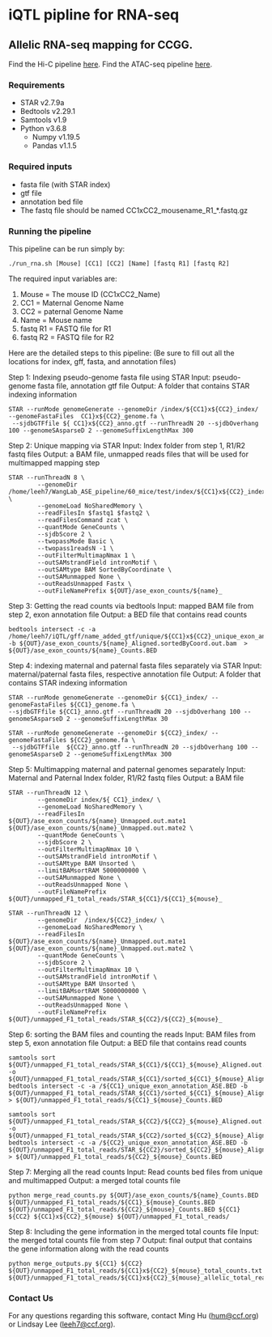 # iQTL pipline for RNA-seq
## Allelic RNA-seq mapping for CCGG.

Find the Hi-C pipeline [here](ttps://github.com/lindsayhrlee/iQTL_HiC).
Find the ATAC-seq pipeline [here](https://github.com/lindsayhrlee/iQTL_ATAC).

### Requirements

- STAR v2.7.9a
- Bedtools v2.29.1
- Samtools v1.9
- Python v3.6.8
    * Numpy v1.19.5
    * Pandas v1.1.5
 
### Required inputs
- fasta file (with STAR index)
- gtf file
- annotation bed file
- The fastq file should be named CC1xCC2_mousename_R1_*.fastq.gz


### Running the pipeline
This pipeline can be run simply by:

```
./run_rna.sh [Mouse] [CC1] [CC2] [Name] [fastq R1] [fastq R2]
```

 The required input variables are:
1.	Mouse = The mouse ID (CC1xCC2_Name)
2.	CC1 = Maternal Genome Name
3.	CC2 = paternal Genome Name 
4.	Name = Mouse name
5.	fastq R1 = FASTQ file for R1
6.	fastq R2 = FASTQ file for R2

Here are the detailed steps to this pipeline: (Be sure to fill out all the locations for index, gff, fasta, and annotation files)

Step 1: Indexing pseudo-genome fasta file using STAR
	Input: pseudo-genome fasta file, annotation gtf file
	Output: A folder that contains STAR indexing information
```
STAR --runMode genomeGenerate --genomeDir /index/${CC1}x${CC2}_index/ --genomeFastaFiles  CC1}x${CC2}_genome.fa \
 --sjdbGTFfile ${ CC1}x${CC2}_anno.gtf --runThreadN 20 --sjdbOverhang 100 --genomeSAsparseD 2 --genomeSuffixLengthMax 300
```
Step 2: Unique mapping via STAR
	Input: Index folder from step 1, R1/R2 fastq files
	Output: a BAM file, unmapped reads files that will be used for multimapped mapping step
```
STAR --runThreadN 8 \
        --genomeDir  /home/leeh7/WangLab_ASE_pipeline/60_mice/test/index/${CC1}x${CC2}_index \
        --genomeLoad NoSharedMemory \
        --readFilesIn $fastq1 $fastq2 \
        --readFilesCommand zcat \
        --quantMode GeneCounts \
        --sjdbScore 2 \
        --twopassMode Basic \
        --twopass1readsN -1 \
        --outFilterMultimapNmax 1 \
        --outSAMstrandField intronMotif \
        --outSAMtype BAM SortedByCoordinate \
        --outSAMunmapped None \
        --outReadsUnmapped Fastx \
        --outFileNamePrefix ${OUT}/ase_exon_counts/${name}_
```
Step 3: Getting the read counts via bedtools
	Input: mapped BAM file from step 2, exon annotation file
	Output: a BED file that contains read counts
```
bedtools intersect -c -a /home/leeh7/iQTL/gff/name_added_gtf/unique/${CC1}x${CC2}_unique_exon_annotation_ASE.BED -b ${OUT}/ase_exon_counts/${name}_Aligned.sortedByCoord.out.bam  > ${OUT}/ase_exon_counts/${name}_Counts.BED
```
Step 4: indexing maternal and paternal fasta files separately via STAR
	Input: maternal/paternal fasta files, respective annotation file 
	Output: A folder that contains STAR indexing information
```
STAR --runMode genomeGenerate --genomeDir ${CC1}_index/ --genomeFastaFiles ${CC1}_genome.fa \
--sjdbGTFfile ${CC1}_anno.gtf --runThreadN 20 --sjdbOverhang 100 --genomeSAsparseD 2 --genomeSuffixLengthMax 30

STAR --runMode genomeGenerate --genomeDir ${CC2}_index/ --genomeFastaFiles ${CC2}_genome.fa \
 --sjdbGTFfile  ${CC2}_anno.gtf --runThreadN 20 --sjdbOverhang 100 --genomeSAsparseD 2 --genomeSuffixLengthMax 300
```
Step 5: Multimapping maternal and paternal genomes separately 
	Input: Maternal and Paternal Index folder, R1/R2 fastq files
	Output: a BAM file
```
STAR --runThreadN 12 \
        --genomeDir index/${ CC1}_index/ \
        --genomeLoad NoSharedMemory \
        --readFilesIn ${OUT}/ase_exon_counts/${name}_Unmapped.out.mate1 ${OUT}/ase_exon_counts/${name}_Unmapped.out.mate2 \
        --quantMode GeneCounts \
        --sjdbScore 2 \
        --outFilterMultimapNmax 10 \
        --outSAMstrandField intronMotif \
        --outSAMtype BAM Unsorted \
        --limitBAMsortRAM 5000000000 \
        --outSAMunmapped None \
        --outReadsUnmapped None \
        --outFileNamePrefix ${OUT}/unmapped_F1_total_reads/STAR_${CC1}/${CC1}_${mouse}_

STAR --runThreadN 12 \
        --genomeDir  /index/${CC2}_index/ \
        --genomeLoad NoSharedMemory \
        --readFilesIn ${OUT}/ase_exon_counts/${name}_Unmapped.out.mate1 ${OUT}/ase_exon_counts/${name}_Unmapped.out.mate2 \
        --quantMode GeneCounts \
        --sjdbScore 2 \
        --outFilterMultimapNmax 10 \
        --outSAMstrandField intronMotif \
        --outSAMtype BAM Unsorted \
        --limitBAMsortRAM 5000000000 \
        --outSAMunmapped None \
        --outReadsUnmapped None \
        --outFileNamePrefix ${OUT}/unmapped_F1_total_reads/STAR_${CC2}/${CC2}_${mouse}_
```
Step 6: sorting the BAM files and counting the reads
	Input: BAM files from step 5, exon annotation file
	Output: a BED file that contains read counts
```
samtools sort ${OUT}/unmapped_F1_total_reads/STAR_${CC1}/${CC1}_${mouse}_Aligned.out.bam -o ${OUT}/unmapped_F1_total_reads/STAR_${CC1}/sorted_${CC1}_${mouse}_Aligned.out.bam
bedtools intersect -c -a /${CC1}_unique_exon_annotation_ASE.BED -b ${OUT}/unmapped_F1_total_reads/STAR_${CC1}/sorted_${CC1}_${mouse}_Aligned.out.bam  > ${OUT}/unmapped_F1_total_reads/${CC1}_${mouse}_Counts.BED

samtools sort ${OUT}/unmapped_F1_total_reads/STAR_${CC2}/${CC2}_${mouse}_Aligned.out.bam -o ${OUT}/unmapped_F1_total_reads/STAR_${CC2}/sorted_${CC2}_${mouse}_Aligned.out.bam
bedtools intersect -c -a /${CC2}_unique_exon_annotation_ASE.BED -b ${OUT}/unmapped_F1_total_reads/STAR_${CC2}/sorted_${CC2}_${mouse}_Aligned.out.bam  > ${OUT}/unmapped_F1_total_reads/${CC2}_${mouse}_Counts.BED
```
Step 7: Merging all the read counts
	Input: Read counts bed files from unique and multimapped 
	Output: a merged total counts file
```
python merge_read_counts.py ${OUT}/ase_exon_counts/${name}_Counts.BED ${OUT}/unmapped_F1_total_reads/${CC1}_${mouse}_Counts.BED ${OUT}/unmapped_F1_total_reads/${CC2}_${mouse}_Counts.BED ${CC1} ${CC2} ${CC1}x${CC2}_${mouse} ${OUT}/unmapped_F1_total_reads/
```
Step 8: Including the gene information in the merged total counts file
	Input: the merged total counts file from step 7
   Output: final output that contains the gene information along with the read counts
```
python merge_outputs.py ${CC1} ${CC2} ${OUT}/unmapped_F1_total_reads/${CC1}x${CC2}_${mouse}_total_counts.txt ${OUT}/unmapped_F1_total_reads/${CC1}x${CC2}_${mouse}_allelic_total_reads.txt
```


### Contact Us

For any questions regarding this software, contact Ming Hu (hum@ccf.org) or Lindsay Lee (leeh7@ccf.org).
